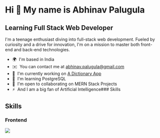 Hi 👋 My name is Abhinav Palugula
=================================

Learning Full Stack Web Developer
---------------------------------

I'm a teenage enthusiast diving into full-stack web development. Fueled by curiosity and a drive for innovation, I'm on a mission to master both front-end and back-end technologies.

*   🌍  I'm based in India
*   ✉️  You can contact me at [abhinav.palugula@gmail.com](mailto:abhinav.palugula@gmail.com)
*   🚀  I'm currently working on [A Dictionary App](http://dictionary-plxd.onrender.com)
*   🧠  I'm learning PostgreSQL
*   🤝  I'm open to collaborating on MERN Stack Projects
*   ⚡  And I am a big fan of Artificial Intelligence### Skills 
<h2>Skills</h2>
<h3>Frontend</h3>
<div>
    <img src="https://skillicons.dev/icons?i=html,css,js,bootstrap,jquery,react" dragable="off"/>
</div>
